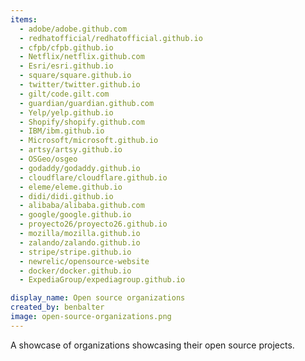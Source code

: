 ```yaml
---
items:
  - adobe/adobe.github.com
  - redhatofficial/redhatofficial.github.io
  - cfpb/cfpb.github.io
  - Netflix/netflix.github.com
  - Esri/esri.github.io
  - square/square.github.io
  - twitter/twitter.github.io
  - gilt/code.gilt.com
  - guardian/guardian.github.com
  - Yelp/yelp.github.io
  - Shopify/shopify.github.com
  - IBM/ibm.github.io
  - Microsoft/microsoft.github.io
  - artsy/artsy.github.io
  - OSGeo/osgeo
  - godaddy/godaddy.github.io
  - cloudflare/cloudflare.github.io
  - eleme/eleme.github.io
  - didi/didi.github.io
  - alibaba/alibaba.github.com
  - google/google.github.io
  - proyecto26/proyecto26.github.io
  - mozilla/mozilla.github.io
  - zalando/zalando.github.io
  - stripe/stripe.github.io
  - newrelic/opensource-website
  - docker/docker.github.io
  - ExpediaGroup/expediagroup.github.io

display_name: Open source organizations
created_by: benbalter
image: open-source-organizations.png
---
```


A showcase of organizations showcasing their open source projects.
